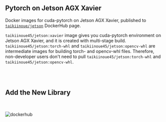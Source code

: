 ## Pytorch on Jetson AGX Xavier

Docker images for cuda-pytorch on Jetson AGX Xavier, published to [`taikiinoue/jetson`](https://hub.docker.com/repository/docker/taikiinoue45/jetson) DockerHub page. 

`taikiinoue45/jetson:xavier` image gives you cuda-pytorch environment on Jetson AGX Xavier, and it is created with multi-stage build. `taikiinoue45/jetson:torch-whl` and `taikiinoue45/jetson:opencv-whl` are intermediate images for building torch- and opencv-whl files. Therefore, non-developer users don't need to pull `taikiinoue45/jetson:torch-whl` and `taikiinoue45/jetson:opencv-whl`.  

<br>
<br>

## Add the New Library
<br>

![dockerhub](https://user-images.githubusercontent.com/29189728/83947516-76139180-a852-11ea-93e1-632dbaec4dbd.png)
